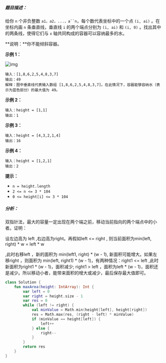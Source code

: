 ##### 题目描述：

给你 `n` 个非负整数 `a1，a2，...，a``n`，每个数代表坐标中的一个点 `(i, ai)` 。在坐标内画 `n` 条垂直线，垂直线 `i` 的两个端点分别为 `(i, ai)` 和 `(i, 0)` 。找出其中的两条线，使得它们与 `x` 轴共同构成的容器可以容纳最多的水。

**说明：**你不能倾斜容器。

 

**示例 1：**

![img](https://aliyun-lc-upload.oss-cn-hangzhou.aliyuncs.com/aliyun-lc-upload/uploads/2018/07/25/question_11.jpg)

```
输入：[1,8,6,2,5,4,8,3,7]
输出：49 
解释：图中垂直线代表输入数组 [1,8,6,2,5,4,8,3,7]。在此情况下，容器能够容纳水（表示为蓝色部分）的最大值为 49。
```

**示例 2：**

```
输入：height = [1,1]
输出：1
```

**示例 3：**

```
输入：height = [4,3,2,1,4]
输出：16
```

**示例 4：**

```
输入：height = [1,2,1]
输出：2
```

 

**提示：**

- `n = height.length`
- `2 <= n <= 3 * 104`
- `0 <= height[i] <= 3 * 104`





##### 分析：

双指针法，最大的容量一定出现在两个端之前，移动当前指向的两个端点中的小者。证明：

设左边高为 left ,右边高为right。再假如left <= right , 则当前面积为min(left, right) * w = left * w

,此时右移left ，新的面积为 min(left1, right) * (w - 1), 新面积可能增大。如果左移right ，则面积为 min(left, right1) * (w - 1)，有两种情况：right1 <= left ,此时新面积为right1 * (w - 1)，面积减少; right1 > left ，面积为left * (w - 1)，面积还是减少。所以移动小者，能带来面积的增大或减少，最后保存最大值即可。

```kotlin
class Solution {
    fun maxArea(height: IntArray): Int {
        var left = 0
        var right = height.size - 1
        var res = 0
        while (left != right) {
            val minValue = Math.min(height[left], height[right])
            res = Math.max(res, (right - left) * minValue)
            if (minValue == height[left]) {
                left++
            } else {
                right--
            }
        }
        return res
    }
}
```

